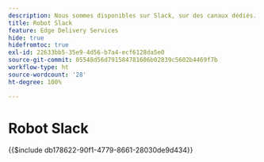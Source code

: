 ```yaml
---
description: Nous sommes disponibles sur Slack, sur des canaux dédiés. L’équipe Adobe et le robot Slack sont à votre disposition pour répondre à vos questions.
title: Robot Slack
feature: Edge Delivery Services
hide: true
hidefromtoc: true
exl-id: 22633bb5-35e9-4d56-b7a4-ecf6128da5e0
source-git-commit: 05548d56d791584781606b02839c5602b4469f7b
workflow-type: ht
source-wordcount: '28'
ht-degree: 100%

---
```


# Robot Slack

{{$include db178622-90f1-4779-8661-28030de9d434}}
